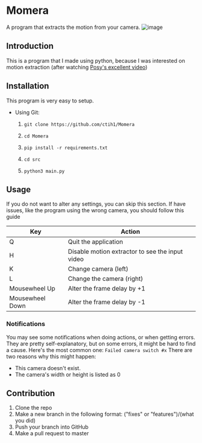 # Momera
A program that extracts the motion from your camera.
![image](https://github.com/ctih1/Momera/assets/78687256/cf7080e4-4673-4d5c-a244-abb42b0db809)

## Introduction
This is a program that I made using python, because I was interested on motion extraction (after watching [Posy's excellent video](<https://www.youtube.com/watch?v=NSS6yAMZF78>))

## Installation
This program is very easy to setup.
* Using Git:

    <ol>
    <li>

    ```git clone https://github.com/ctih1/Momera```

    </li>
    <li>

    ```cd Momera```
    
    </li>
    <li>

    ```pip install -r requirements.txt```

    </li>
    <li>

    ```cd src```

    </li>
    <li>

    ```python3 main.py```

    </li>
    </ol>

## Usage
If you do not want to alter any settings, you can skip this section. If have issues, like the program using the wrong camera, you should follow this guide

| Key | Action                                          
|-----|-------------------------------------------------
| Q   | Quit the application                            
| H   | Disable motion extractor to see the input video 
| K   | Change camera (left)                            
| L   | Change the camera (right)                       
| Mousewheel Up| Alter the frame delay by +1            
| Mousewheel Down | Alter the frame delay by -1         

### Notifications
You may see some notifications when doing actions, or when getting errors. They are pretty self-explanatory, but on some errors, it might be hard to find a cause. Here's the most common one:
```Failed camera switch #x```
There are two reasons why this might happen: 
* This camera doesn't exist.
* The camera's width or height is listed as 0

## Contribution
<ol>
    <li>Clone the repo</li>
    <li>Make a new branch in the following format: ("fixes" or "features")/(what you did)</li>
    <li>Push your branch into GitHub</li>
    <li>Make a pull request to master</li>
</ol>